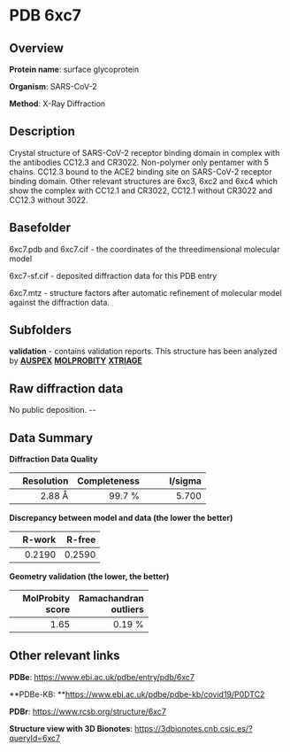 # PDB 6xc7

## Overview

**Protein name**: surface glycoprotein

**Organism**: SARS-CoV-2

**Method**: X-Ray Diffraction

## Description

Crystal structure of SARS-CoV-2 receptor binding domain in complex with the antibodies CC12.3 and CR3022. Non-polymer only pentamer with 5 chains. CC12.3 bound to the ACE2 binding site on SARS-CoV-2 receptor binding domain. Other relevant structures are 6xc3, 6xc2 and 6xc4 which show the complex with CC12.1 and CR3022, CC12.1 without CR3022 and CC12.3 without 3022. 

## Basefolder

6xc7.pdb and 6xc7.cif - the coordinates of the threedimensional molecular model

6xc7-sf.cif - deposited diffraction data for this PDB entry

6xc7.mtz - structure factors after automatic refinement of molecular model against the diffraction data.

## Subfolders





**validation** - contains validation reports. This structure has been analyzed by [**AUSPEX**](https://github.com/thorn-lab/coronavirus_structural_task_force/tree/master/pdb/surface_glycoprotein/SARS-CoV-2/6xc7/validation/auspex)  [**MOLPROBITY**](https://github.com/thorn-lab/coronavirus_structural_task_force/tree/master/pdb/surface_glycoprotein/SARS-CoV-2/6xc7/validation/molprobity) [**XTRIAGE**](https://github.com/thorn-lab/coronavirus_structural_task_force/blob/master/pdb/surface_glycoprotein/SARS-CoV-2/6xc7/validation/Xtriage_output.log)  



## Raw diffraction data

No public deposition. --<br> 

## Data Summary
**Diffraction Data Quality**

|   | Resolution | Completeness| I/sigma |
|---|-------------:|----------------:|--------------:|
|   |2.88 Å|99.7  %|<img width=50/>5.700|

**Discrepancy between model and data (the lower the better)**

|   | **R-work**| **R-free**   
|---|-------------:|----------------:|           
||  0.2190|  0.2590|

**Geometry validation (the lower, the better)**

|   |**MolProbity<br>score**| **Ramachandran<br>outliers** 
|---|-------------:|----------------:|
||  1.65|  0.19 %|

 

 



## Other relevant links 
**PDBe**:  https://www.ebi.ac.uk/pdbe/entry/pdb/6xc7

**PDBe-KB: **https://www.ebi.ac.uk/pdbe/pdbe-kb/covid19/P0DTC2 
 
**PDBr**: https://www.rcsb.org/structure/6xc7 

**Structure view with 3D Bionotes**: https://3dbionotes.cnb.csic.es/?queryId=6xc7

